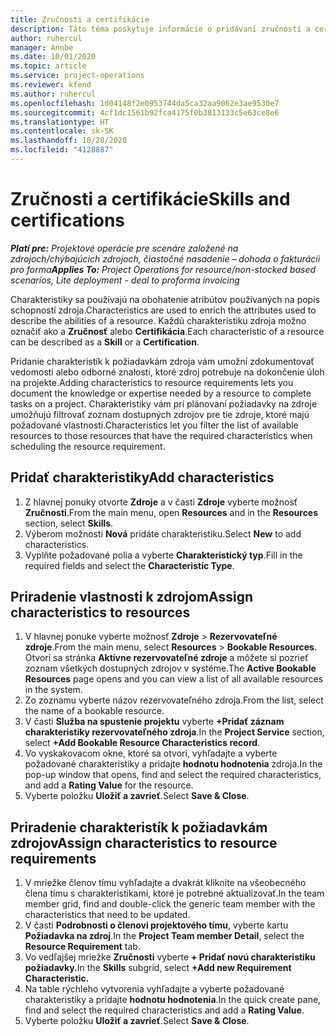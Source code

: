 ```yaml
---
title: Zručnosti a certifikácie
description: Táto téma poskytuje informácie o pridávaní zručností a certifikačných charakteristík k zdrojom.
author: ruhercul
manager: Annbe
ms.date: 10/01/2020
ms.topic: article
ms.service: project-operations
ms.reviewer: kfend
ms.author: ruhercul
ms.openlocfilehash: 1d04148f2e0953744da5ca32aa9062e3ae9530e7
ms.sourcegitcommit: 4cf1dc1561b92fca4175f0b3813133c5e63ce8e6
ms.translationtype: HT
ms.contentlocale: sk-SK
ms.lasthandoff: 10/28/2020
ms.locfileid: "4128887"
---
```

# <a name="skills-and-certifications"></a><span data-ttu-id="345ff-103">Zručnosti a certifikácie</span><span class="sxs-lookup"><span data-stu-id="345ff-103">Skills and certifications</span></span>
<span data-ttu-id="345ff-104">_**Platí pre:** Projektové operácie pre scenáre založené na zdrojoch/chýbajúcich zdrojoch, čiastočné nasadenie – dohoda o fakturácii pro forma_</span><span class="sxs-lookup"><span data-stu-id="345ff-104">_**Applies To:** Project Operations for resource/non-stocked based scenarios, Lite deployment - deal to proforma invoicing_</span></span>

<span data-ttu-id="345ff-105">Charakteristiky sa používajú na obohatenie atribútov používaných na popis schopností zdroja.</span><span class="sxs-lookup"><span data-stu-id="345ff-105">Characteristics are used to enrich the attributes used to describe the abilities of a resource.</span></span> <span data-ttu-id="345ff-106">Každú charakteristiku zdroja možno označiť ako a **Zručnosť** alebo **Certifikácia**.</span><span class="sxs-lookup"><span data-stu-id="345ff-106">Each characteristic of a resource can be described as a **Skill** or a **Certification**.</span></span>

<span data-ttu-id="345ff-107">Pridanie charakteristík k požiadavkám zdroja vám umožní zdokumentovať vedomosti alebo odborné znalosti, ktoré zdroj potrebuje na dokončenie úloh na projekte.</span><span class="sxs-lookup"><span data-stu-id="345ff-107">Adding characteristics to resource requirements lets you document the knowledge or expertise needed by a resource to complete tasks on a project.</span></span> <span data-ttu-id="345ff-108">Charakteristiky vám pri plánovaní požiadavky na zdroje umožňujú filtrovať zoznam dostupných zdrojov pre tie zdroje, ktoré majú požadované vlastnosti.</span><span class="sxs-lookup"><span data-stu-id="345ff-108">Characteristics let you filter the list of available resources to those resources that have the required characteristics when scheduling the resource requirement.</span></span>

## <a name="add-characteristics"></a><span data-ttu-id="345ff-109">Pridať charakteristiky</span><span class="sxs-lookup"><span data-stu-id="345ff-109">Add characteristics</span></span>

1. <span data-ttu-id="345ff-110">Z hlavnej ponuky otvorte **Zdroje** a v časti **Zdroje** vyberte možnosť **Zručnosti**.</span><span class="sxs-lookup"><span data-stu-id="345ff-110">From the main menu, open **Resources** and in the **Resources** section, select **Skills**.</span></span>
2. <span data-ttu-id="345ff-111">Výberom možnosti **Nová** pridáte charakteristiku.</span><span class="sxs-lookup"><span data-stu-id="345ff-111">Select **New** to add characteristics.</span></span>
3. <span data-ttu-id="345ff-112">Vyplňte požadované polia a vyberte **Charakteristický typ**.</span><span class="sxs-lookup"><span data-stu-id="345ff-112">Fill in the required fields and select the **Characteristic Type**.</span></span>

## <a name="assign-characteristics-to-resources"></a><span data-ttu-id="345ff-113">Priradenie vlastnosti k zdrojom</span><span class="sxs-lookup"><span data-stu-id="345ff-113">Assign characteristics to resources</span></span>

1. <span data-ttu-id="345ff-114">V hlavnej ponuke vyberte možnosť **Zdroje** > **Rezervovateľné zdroje**.</span><span class="sxs-lookup"><span data-stu-id="345ff-114">From the main menu, select **Resources** > **Bookable Resources**.</span></span> <span data-ttu-id="345ff-115">Otvorí sa stránka **Aktívne rezervovateľné zdroje** a môžete si pozrieť zoznam všetkých dostupných zdrojov v systéme.</span><span class="sxs-lookup"><span data-stu-id="345ff-115">The **Active Bookable Resources** page opens and you can view a list of all available resources in the system.</span></span>
2. <span data-ttu-id="345ff-116">Zo zoznamu vyberte názov rezervovateľného zdroja.</span><span class="sxs-lookup"><span data-stu-id="345ff-116">From the list, select the name of a bookable resource.</span></span>
3. <span data-ttu-id="345ff-117">V časti **Služba na spustenie projektu** vyberte **+Pridať záznam charakteristiky rezervovateľného zdroja**.</span><span class="sxs-lookup"><span data-stu-id="345ff-117">In the **Project Service** section, select **+Add Bookable Resource Characteristics record**.</span></span>
4. <span data-ttu-id="345ff-118">Vo vyskakovacom okne, ktoré sa otvorí, vyhľadajte a vyberte požadované charakteristiky a pridajte **hodnotu hodnotenia** zdroja.</span><span class="sxs-lookup"><span data-stu-id="345ff-118">In the pop-up window that opens, find and select the required characteristics, and add a **Rating Value** for the resource.</span></span>
5. <span data-ttu-id="345ff-119">Vyberte položku **Uložiť a zavrieť**.</span><span class="sxs-lookup"><span data-stu-id="345ff-119">Select **Save & Close**.</span></span>

## <a name="assign-characteristics-to-resource-requirements"></a><span data-ttu-id="345ff-120">Priradenie charakteristík k požiadavkám zdrojov</span><span class="sxs-lookup"><span data-stu-id="345ff-120">Assign characteristics to resource requirements</span></span>

1. <span data-ttu-id="345ff-121">V mriežke členov tímu vyhľadajte a dvakrát kliknite na všeobecného člena tímu s charakteristikami, ktoré je potrebné aktualizovať.</span><span class="sxs-lookup"><span data-stu-id="345ff-121">In the team member grid, find and double-click the generic team member with the characteristics that need to be updated.</span></span>
2. <span data-ttu-id="345ff-122">V časti **Podrobnosti o členovi projektového tímu**, vyberte kartu **Požiadavka na zdroj**.</span><span class="sxs-lookup"><span data-stu-id="345ff-122">In the **Project Team member Detail**, select the **Resource Requirement** tab.</span></span>
3. <span data-ttu-id="345ff-123">Vo vedľajšej mriežke **Zručnosti** vyberte **+ Pridať novú charakteristiku požiadavky.**</span><span class="sxs-lookup"><span data-stu-id="345ff-123">In the **Skills** subgrid, select **+Add new Requirement Characteristic.**</span></span>
4. <span data-ttu-id="345ff-124">Na table rýchleho vytvorenia vyhľadajte a vyberte požadované charakteristiky a pridajte **hodnotu hodnotenia**.</span><span class="sxs-lookup"><span data-stu-id="345ff-124">In the quick create pane, find and select the required characteristics and add a **Rating Value**.</span></span>
5. <span data-ttu-id="345ff-125">Vyberte položku **Uložiť a zavrieť**.</span><span class="sxs-lookup"><span data-stu-id="345ff-125">Select **Save & Close**.</span></span>